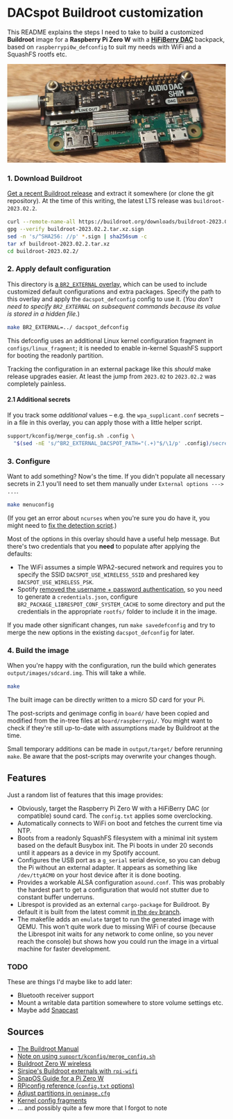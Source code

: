# DACspot Buildroot customization

This README explains the steps I need to take to build a customized **Buildroot** image for a **Raspberry Pi Zero W** with a [**HiFiBerry DAC**](https://shop.pimoroni.com/products/audio-dac-shim-line-out) backpack, based on `raspberrypi0w_defconfig` to suit my needs with WiFi and a SquashFS rootfs etc.

![](dacspot.jpg)

### 1. Download Buildroot

[Get a recent Buildroot release](https://buildroot.org/downloads/manual/manual.html#getting-buildroot) and extract it somewhere (or clone the git repository). At the time of this writing, the latest LTS release was `buildroot-2023.02.2`.

```sh
curl --remote-name-all https://buildroot.org/downloads/buildroot-2023.02.2.tar.xz{,.sign}
gpg --verify buildroot-2023.02.2.tar.xz.sign
sed -n 's/^SHA256: //p' *.sign | sha256sum -c
tar xf buildroot-2023.02.2.tar.xz
cd buildroot-2023.02.2/
```

### 2. Apply default configuration

This directory is [a `BR2_EXTERNAL` overlay](https://buildroot.org/downloads/manual/manual.html#outside-br-custom), which can be used to include customized default configurations and extra packages. Specify the path to this overlay and apply the `dacspot_defconfig` config to use it. (*You don't need to specify `BR2_EXTERNAL` on subsequent commands because its value is stored in a hidden file.*)

```sh
make BR2_EXTERNAL=../ dacspot_defconfig
```

This defconfig uses an additional Linux kernel configuration fragment in `configs/linux_fragment`; it is needed to enable in-kernel SquashFS support for booting the readonly partition.

Tracking the configuration in an external package like this *should* make release upgrades easier. At least the jump from `2023.02` to `2023.02.2` was completely painless.

#### 2.1 Additional secrets

If you track some *additional* values – e.g. the `wpa_supplicant.conf` secrets – in a file in this overlay, you can apply those with a little helper script.

```sh
support/kconfig/merge_config.sh .config \
  "$(sed -nE 's/^BR2_EXTERNAL_DACSPOT_PATH="(.+)"$/\1/p' .config)/secrets.cfg"
```

### 3. Configure

Want to add something? Now's the time. If you didn't populate all necessary secrets in 2.1 you'll need to set them manually under `External options ---> ...`.

```sh
make menuconfig
```

(If you get an error about `ncurses` when you're sure you do have it, you might need to [fix the detection script](https://stackoverflow.com/a/78545186).)

Most of the options in this overlay should have a useful help message. But there's two credentials that you **need** to populate after applying the defaults:

* The WiFi assumes a simple WPA2-secured network and requires you to specify the SSID `DACSPOT_USE_WIRELESS_SSID` and preshared key `DACSPOT_USE_WIRELESS_PSK`.
* Spotify [removed the username + password authentication](https://github.com/librespot-org/librespot/issues/1308), so you need to generate a `credentials.json`, configure `BR2_PACKAGE_LIBRESPOT_CONF_SYSTEM_CACHE` to some directory and put the credentials in the appropriate `rootfs/` folder to include it in the image.

If you made other significant changes, run `make savedefconfig` and try to merge the new options in the existing `dacspot_defconfig` for later.

### 4. Build the image

When you're happy with the configuration, run the build which generates `output/images/sdcard.img`. This will take a while.

```sh
make
```

The built image can be directly written to a micro SD card for your Pi.

The post-scripts and genimage config in `board/` have been copied and modified from the in-tree files at `board/raspberrypi/`. You might want to check if they're still up-to-date with assumptions made by Buildroot at the time.

Small temporary additions can be made in `output/target/` before rerunning `make`. Be aware that the post-scripts may overwrite your changes though.

## Features

Just a random list of features that this image provides:

* Obviously, target the Raspberry Pi Zero W with a HiFiBerry DAC (or compatible) sound card. The `config.txt` applies some overclocking.
* Automatically connects to WiFi on boot and fetches the current time via NTP.
* Boots from a readonly SquashFS filesystem with a minimal init system based on the default Busybox init. The Pi boots in under 20 seconds until it appears as a device in my Spotify account.
* Configures the USB port as a `g_serial` serial device, so you can debug the Pi without an external adapter. It appears as something like `/dev/ttyACM0` on your host device after it is done booting.
* Provides a workable ALSA configuration `asound.conf`. This was probably the hardest part to get a configuration that would not stutter due to constant buffer underruns.
* Librespot is provided as an external `cargo-package` for Buildroot. By default it is built from the latest commit [in the `dev` branch](https://github.com/librespot-org/librespot/tree/dev).
* The makefile adds an `emulate` target to run the generated image with QEMU. This won't quite work due to missing WiFi of course (because the Librespot init waits for any network to come online, so you never reach the console) but shows how you could run the image in a virtual machine for faster development.

### TODO

These are things I'd maybe like to add later:

* Bluetooth receiver support
* Mount a writable data partition somewhere to store volume settings etc.
* Maybe add [Snapcast](https://github.com/badaix/snapos)

## Sources

* [The Buildroot Manual](https://buildroot.org/downloads/manual/manual.html)
* [Note on using `support/kconfig/merge_config.sh`](https://stackoverflow.com/a/72864457)
* [Buildroot Zero W wireless](https://unix.stackexchange.com/a/448501)
* [Sirsipe's Buildroot externals with `rpi-wifi`](https://github.com/sirsipe/buildroot-externals#package-raspberrypi-wifi-rpi-wifi)
* [SnapOS Guide for a Pi Zero W](https://du.nkel.dev/blog/2021-04-10_buildroot-snapos/)
* [RPiconfig reference (`config.txt` options)](https://elinux.org/RPiconfig#Boot)
* [Adjust partitions in `genimage.cfg`](https://stackoverflow.com/questions/60164914/multiple-partitions-in-buildroot)
* [Kernel config fragments](https://stackoverflow.com/a/43915427)
* ... and possibly quite a few more that I forgot to note
